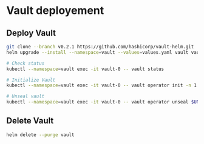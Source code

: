 # Vault deployement

## Deploy Vault

```bash
git clone --branch v0.2.1 https://github.com/hashicorp/vault-helm.git
helm upgrade --install --namespace=vault --values=values.yaml vault vault-helm/

# Check status
kubectl --namespace=vault exec -it vault-0 -- vault status

# Initialize Vault
kubectl --namespace=vault exec -it vault-0 -- vault operator init -n 1 -t 1

# Unseal vault
kubectl --namespace=vault exec -it vault-0 -- vault operator unseal $UNSEALKEY
```

## Delete Vault

```bash
helm delete --purge vault
```


